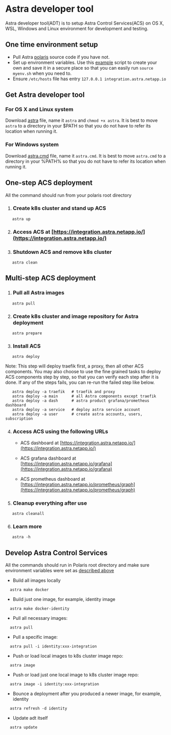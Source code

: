 # Astra developer tool
Astra developer tool(ADT) is to setup Astra Control Services(ACS) on OS X, WSL, Windows and Linux environment for development and testing.

## One time environment setup

   * Pull Astra [polaris](https://github.com/NetApp-Polaris/polaris) source code if you have not.
   * Set up environment variables. Use this [example](myenv.sh) script to create your own and save it in a secure place so that you can easily run `source myenv.sh` when you need to.
   * Ensure `/etc/hosts` file has entry `127.0.0.1 integration.astra.netapp.io`

## Get Astra developer tool

### For OS X and Linux system
Download [astra](./astra) file, name it `astra` and `chmod +x astra`. It is best to move `astra` to a directory in your $PATH so that you do not have to refer its location when running it.

### For Windows system
Download [astra.cmd](./astra.cmd) file, name it `astra.cmd`. It is best to move `astra.cmd` to a directory in your %PATH% so that you do not have to refer its location when running it.

## One-step ACS deployment
All the command should run from your polaris root directory

1. ### Create k8s cluster and stand up ACS
```
   astra up
```
2. ### Access ACS at [https://integration.astra.netapp.io/](https://integration.astra.netapp.io/)
3. ### Shutdown ACS and remove k8s cluster
```
   astra clean
```

## Multi-step ACS deployment
1. ### Pull all Astra images
```
   astra pull
```
2. ### Create k8s cluster and image repository for Astra deployment
```
   astra prepare
```
3. ### Install ACS
```
   astra deploy
```
Note: This step will deploy traefik first, a proxy, then all other ACS components. You may also choose to use the fine grained tasks to deploy ACS components step by step, so that you can verify each step after it is done. If any of the steps fails, you can re-run the failed step like below.
```
   astra deploy -a traefik   # traefik and proxy
   astra deploy -a main      # all Astra components except traefik
   astra deploy -a dash      # astra product grafana/prometheus dashboard
   astra deploy -a service   # deploy astra service account
   astra deploy -a user      # create astra accounts, users, subscription
```
4. ### Access ACS using the following URLs

    * ACS dashboard at [https://integration.astra.netapp.io/](https://integration.astra.netapp.io/)
  
    * ACS grafana dashboard at [https://integration.astra.netapp.io/grafana](https://integration.astra.netapp.io/grafana)
  
    * ACS prometheus dashboard at [https://integration.astra.netapp.io/prometheus/graph](https://integration.astra.netapp.io/prometheus/graph)
 
5. ### Cleanup everything after use
```
   astra cleanall
```
6. ### Learn more
```
   astra -h
```

## Develop Astra Control Services
All the commands should run in Polaris root directory and make sure
environment variables were set as [described above](#one-time-environment-setup)

- Build all images locally
```
  astra make docker
```

- Build just one image, for example, identity image
```
  astra make docker-identity
```

- Pull all necessary images:
```
  astra pull
```
- Pull a specific image:
```
  astra pull -i identity:xxx-integration
```
- Push or load local images to k8s cluster image repo:
```
  astra image
```

- Push or load just one local image to k8s cluster image repo:
```
  astra image -i identity:xxx-integration
```

- Bounce a deployment after you produced a newer image, for example, identity
```
  astra refresh -d identity
```

- Update adt itself
```
  astra update
```
